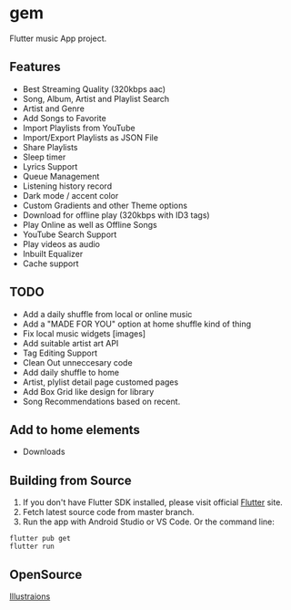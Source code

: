 # gem

Flutter music App project.

## Features

- Best Streaming Quality (320kbps aac)
- Song, Album, Artist and Playlist Search
- Artist and Genre
- Add Songs to Favorite
- Import Playlists from YouTube
- Import/Export Playlists as JSON File
- Share Playlists
- Sleep timer
- Lyrics Support
- Queue Management
- Listening history record
- Dark mode / accent color
- Custom Gradients and other Theme options
- Download for offline play (320kbps with ID3 tags)
- Play Online as well as Offline Songs
- YouTube Search Support
- Play videos as audio
- Inbuilt Equalizer
- Cache support

## TODO

- Add a daily shuffle from local or online music
- Add a "MADE FOR YOU" option at home shuffle kind of thing
- Fix local music widgets [images]
- Add suitable artist art API
- Tag Editing Support
- Clean Out unneccesary code
- Add daily shuffle to home
- Artist, plylist detail page customed pages
- Add Box Grid like design for library
- Song Recommendations based on recent.

## Add to home elements

- Downloads

## Building from Source

1. If you don't have Flutter SDK installed, please visit official [Flutter](https://flutter.dev/) site.
2. Fetch latest source code from master branch.
3. Run the app with Android Studio or VS Code. Or the command line:

```
flutter pub get
flutter run
```

## OpenSource

[Illustraions](https://undraw.co/search)
